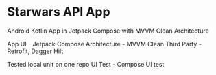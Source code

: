# Starwars API App
Android Kotlin App in Jetpack Compose with MVVM Clean Architecture

App UI - Jetpack Compose
Architecture  - MVVM Clean
Third Party - Retrofit, Dagger Hilt


Tested local unit on one repo
UI Test - Compose UI test